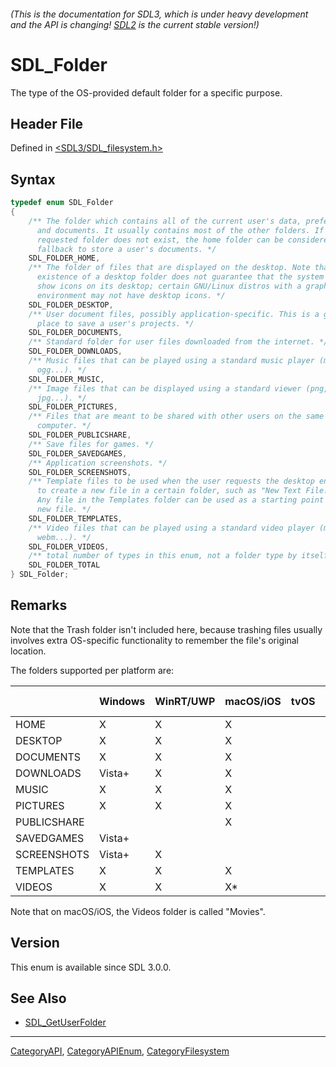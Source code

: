 ###### (This is the documentation for SDL3, which is under heavy development and the API is changing! [SDL2](https://wiki.libsdl.org/SDL2/) is the current stable version!)
# SDL_Folder

The type of the OS-provided default folder for a specific purpose.

## Header File

Defined in [<SDL3/SDL_filesystem.h>](https://github.com/libsdl-org/SDL/blob/main/include/SDL3/SDL_filesystem.h)

## Syntax

```c
typedef enum SDL_Folder
{
    /** The folder which contains all of the current user's data, preferences,
      and documents. It usually contains most of the other folders. If a
      requested folder does not exist, the home folder can be considered a safe
      fallback to store a user's documents. */
    SDL_FOLDER_HOME,
    /** The folder of files that are displayed on the desktop. Note that the
      existence of a desktop folder does not guarantee that the system does
      show icons on its desktop; certain GNU/Linux distros with a graphical
      environment may not have desktop icons. */
    SDL_FOLDER_DESKTOP,
    /** User document files, possibly application-specific. This is a good
      place to save a user's projects. */
    SDL_FOLDER_DOCUMENTS,
    /** Standard folder for user files downloaded from the internet. */
    SDL_FOLDER_DOWNLOADS,
    /** Music files that can be played using a standard music player (mp3,
      ogg...). */
    SDL_FOLDER_MUSIC,
    /** Image files that can be displayed using a standard viewer (png,
      jpg...). */
    SDL_FOLDER_PICTURES,
    /** Files that are meant to be shared with other users on the same
      computer. */
    SDL_FOLDER_PUBLICSHARE,
    /** Save files for games. */
    SDL_FOLDER_SAVEDGAMES,
    /** Application screenshots. */
    SDL_FOLDER_SCREENSHOTS,
    /** Template files to be used when the user requests the desktop environment
      to create a new file in a certain folder, such as "New Text File.txt".
      Any file in the Templates folder can be used as a starting point for a
      new file. */
    SDL_FOLDER_TEMPLATES,
    /** Video files that can be played using a standard video player (mp4,
      webm...). */
    SDL_FOLDER_VIDEOS,
    /** total number of types in this enum, not a folder type by itself. */
    SDL_FOLDER_TOTAL
} SDL_Folder;
```

## Remarks

Note that the Trash folder isn't included here, because trashing files
usually involves extra OS-specific functionality to remember the file's
original location.

The folders supported per platform are:

|             | Windows | WinRT/UWP |macOS/iOS | tvOS | Unix (XDG) | Haiku | Emscripten |
| ----------- | ------- | --------- |--------- | ---- | ---------- | ----- | ---------- |
| HOME        | X       | X         | X        |      | X          | X     | X          |
| DESKTOP     | X       | X         | X        |      | X          | X     |            |
| DOCUMENTS   | X       | X         | X        |      | X          |       |            |
| DOWNLOADS   | Vista+  | X         | X        |      | X          |       |            |
| MUSIC       | X       | X         | X        |      | X          |       |            |
| PICTURES    | X       | X         | X        |      | X          |       |            |
| PUBLICSHARE |         |           | X        |      | X          |       |            |
| SAVEDGAMES  | Vista+  |           |          |      |            |       |            |
| SCREENSHOTS | Vista+  | X         |          |      |            |       |            |
| TEMPLATES   | X       | X         | X        |      | X          |       |            |
| VIDEOS      | X       | X         | X*       |      | X          |       |            |

Note that on macOS/iOS, the Videos folder is called "Movies".

## Version

This enum is available since SDL 3.0.0.

## See Also

- [SDL_GetUserFolder](SDL_GetUserFolder)

----
[CategoryAPI](CategoryAPI), [CategoryAPIEnum](CategoryAPIEnum), [CategoryFilesystem](CategoryFilesystem)

